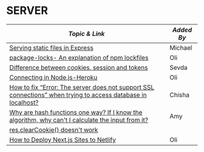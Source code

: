 # SERVER

| **_Topic & Link_** | **_Added By_** |
| -------- | -------- |
|[Serving static files in Express](https://expressjs.com/en/starter/static-files.html)|Michael 
|[package-locks- An explanation of npm lockfiles](https://docs.npmjs.com/cli/v6/configuring-npm/package-locks#resolving-lockfile-conflicts)|Oli
[Difference between cookies, session and tokens](https://www.youtube.com/watch?v=44c1t_cKylo)|Sevda
|[Connecting in Node.js-Heroku](https://devcenter.heroku.com/articles/heroku-postgresql#connecting-in-node-js)|Oli
|[How to fix “Error: The server does not support SSL connections” when trying to access database in localhost?](https://stackoverflow.com/questions/54302088/how-to-fix-error-the-server-does-not-support-ssl-connections-when-trying-to-a)|Chisha
|[Why are hash functions one way? If I know the algorithm, why can't I calculate the input from it?](https://security.stackexchange.com/questions/11717/why-are-hash-functions-one-way-if-i-know-the-algorithm-why-cant-i-calculate-t)|Amy
|[res.clearCookie() doesn't work ](https://github.com/expressjs/express/issues/691)|
|[How to Deploy Next.js Sites to Netlify](https://github.com/fac21/resources/edit/main/directory/API.md)| Oli
